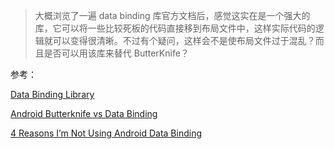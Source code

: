 > 大概浏览了一遍 data binding 库官方文档后，感觉这实在是一个强大的库，它可以将一些比较死板的代码直接移到布局文件中，这样实际代码的逻辑就可以变得很清晰。不过有个疑问，这样会不是使布局文件过于混乱？而且是否可以用该库来替代 ButterKnife？













参考：

[Data Binding Library](https://developer.android.com/topic/libraries/data-binding/index.html)

[Android Butterknife vs Data Binding](http://myhexaville.com/2017/06/28/android-butterknife-vs-data-binding/)

[4 Reasons I’m Not Using Android Data Binding](https://medium.com/@Miqubel/4-reasons-im-not-using-android-data-binding-e62127c2650c)